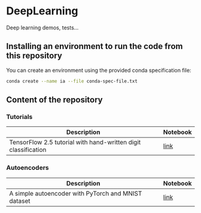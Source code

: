 # DeepLearning
Deep learning demos, tests...

## Installing an environment to run the code from this repository

You can create an environment using the provided conda specification file:

```sh
conda create --name ia --file conda-spec-file.txt
```

## Content of the repository

### Tutorials

Description                                                           | Notebook
----------------------------------------------------------------------|--------------
TensorFlow 2.5 tutorial with hand-written digit classification        | [link](./01-Tutorials/01-TF2-MNIST-tutorial/01-MNIST-Dataset.ipynb)


### Autoencoders

Description                                                           | Notebook
----------------------------------------------------------------------|--------------
A simple autoencoder with PyTorch and MNIST dataset                   | [link](./02-Autoencoder/01-PT-MNIST-basic/01-Simple-autoencoder.ipynb)


